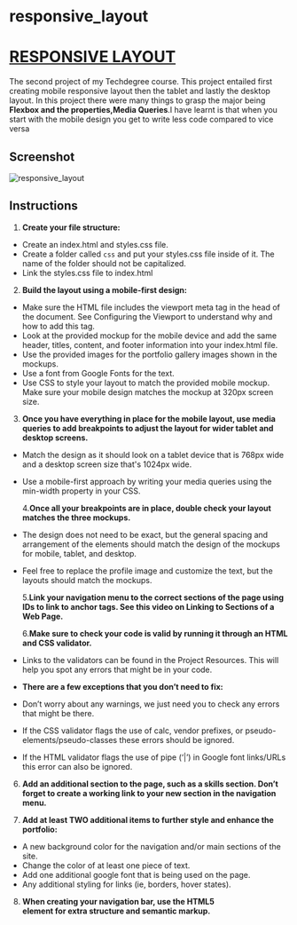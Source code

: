 # responsive_layout

# [RESPONSIVE LAYOUT](https://responsive-layout-gold.vercel.app/)

The second project of my Techdegree course. This project entailed first creating mobile responsive layout then the tablet and lastly the desktop layout. In this project there were many things to grasp the major being **Flexbox and the properties,Media Queries**.I have learnt is that when you start with the mobile design you get to write less code compared to vice versa

## Screenshot

![responsive_layout](https://user-images.githubusercontent.com/96474976/231682286-a7ec0414-234e-449d-a2eb-f1d703dab600.png)

## Instructions

1. **Create your file structure:**

- Create an index.html and styles.css file.
- Create a folder called `css` and put your styles.css file inside of it. The name of the folder should not be capitalized.
- Link the styles.css file to index.html

2. **Build the layout using a mobile-first design:**

- Make sure the HTML file includes the viewport meta tag in the head of the document. See Configuring the Viewport to understand why and how to add this tag.
- Look at the provided mockup for the mobile device and add the same header, titles, content, and footer information into your index.html file.
- Use the provided images for the portfolio gallery images shown in the mockups.
- Use a font from Google Fonts for the text.
- Use CSS to style your layout to match the provided mobile mockup. Make sure your mobile design matches the mockup at 320px screen size.

3. **Once you have everything in place for the mobile layout, use media queries to add breakpoints to adjust the layout for wider tablet and desktop screens.**

- Match the design as it should look on a tablet device that is 768px wide and a desktop screen size that's 1024px wide.
- Use a mobile-first approach by writing your media queries using the min-width property in your CSS.

  4.**Once all your breakpoints are in place, double check your layout matches the three mockups.**

- The design does not need to be exact, but the general spacing and arrangement of the elements should match the design of the mockups for mobile, tablet, and desktop.
- Feel free to replace the profile image and customize the text, but the layouts should match the mockups.

  5.**Link your navigation menu to the correct sections of the page using IDs to link to anchor tags. See this video on Linking to Sections of a Web Page.**

  6.**Make sure to check your code is valid by running it through an HTML and CSS validator.**

- Links to the validators can be found in the Project Resources. This will help you spot any errors that might be in your code.
- **There are a few exceptions that you don’t need to fix:**
- Don’t worry about any warnings, we just need you to check any errors that might be there.
- If the CSS validator flags the use of calc, vendor prefixes, or pseudo-elements/pseudo-classes these errors should be ignored.
- If the HTML validator flags the use of pipe (‘|’) in Google font links/URLs this error can also be ignored.

6. **Add an additional section to the page, such as a skills section. Don’t forget to create a working link to your new section in the navigation menu.**

7. **Add at least TWO additional items to further style and enhance the portfolio:**

- A new background color for the navigation and/or main sections of the site.
- Change the color of at least one piece of text.
- Add one additional google font that is being used on the page.
- Any additional styling for links (ie, borders, hover states).

8. **When creating your navigation bar, use the HTML5 <nav> element for extra structure and semantic markup.**
